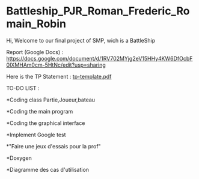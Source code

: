 # Battleship_PJR_Roman_Frederic_Romain_Robin

Hi, Welcome to our final project of SMP, wich is a BattleShip

Report (Google Docs) : https://docs.google.com/document/d/1RV702MYjg2eV15HHy4KW6DfOcbF0IXMHAm0cm-5HtNc/edit?usp=sharing

Here is the TP Statement :
[tp-template.pdf](https://github.com/ECN-SEC-SMP/Battleship_PJR_Roman_Frederic_Romain_Robin/files/8803107/tp-template.pdf)


TO-DO LIST :

  *Coding class Partie,Joueur,bateau

  *Coding the main program 

  *Coding the graphical interface

  *Implement Google test
  
  *"Faire une jeux d'essais pour la prof"

  *Doxygen
  
  *Diagramme des cas d'utilisation
  

